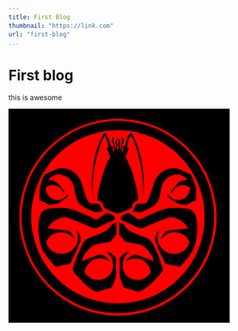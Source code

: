 ```yaml
---
title: First Blog
thumbnail: "https://link.com"
url: "first-blog"
...
```


# First blog

this is awesome

![jp](assets/img.png)

